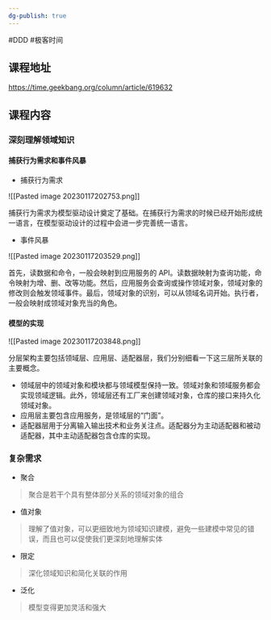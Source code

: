 ```yaml
---
dg-publish: true
---
```


#DDD #极客时间 

## 课程地址

https://time.geekbang.org/column/article/619632

## 课程内容

### 深刻理解领域知识

#### 捕获行为需求和事件风暴

- 捕获行为需求

![[Pasted image 20230117202753.png]]

捕获行为需求为模型驱动设计奠定了基础。在捕获行为需求的时候已经开始形成统一语言，在模型驱动设计的过程中会进一步完善统一语言。

- 事件风暴

![[Pasted image 20230117203529.png]]

首先，读数据和命令，一般会映射到应用服务的 API。读数据映射为查询功能，命令映射为增、删、改等功能。然后，应用服务会查询或操作领域对象，领域对象的修改则会触发领域事件。最后，领域对象的识别，可以从领域名词开始。执行者，一般会映射成领域对象充当的角色。

#### 模型的实现

![[Pasted image 20230117203848.png]]

分层架构主要包括领域层、应用层、适配器层，我们分别细看一下这三层所关联的主要概念。
- 领域层中的领域对象和模块都与领域模型保持一致。领域对象和领域服务都会实现领域逻辑。此外，领域层还有工厂来创建领域对象，仓库的接口来持久化领域对象。
- 应用层主要包含应用服务，是领域层的“门面”。
- 适配器层用于分离输入输出技术和业务关注点。适配器分为主动适配器和被动适配器，其中主动适配器包含仓库的实现。

### 复杂需求

- 聚合
> 聚合是若干个具有整体部分关系的领域对象的组合
- 值对象
> 理解了值对象，可以更细致地为领域知识建模，避免一些建模中常见的错误，而且也可以促使我们更深刻地理解实体
- 限定
> 深化领域知识和简化关联的作用
- 泛化
> 模型变得更加灵活和强大


